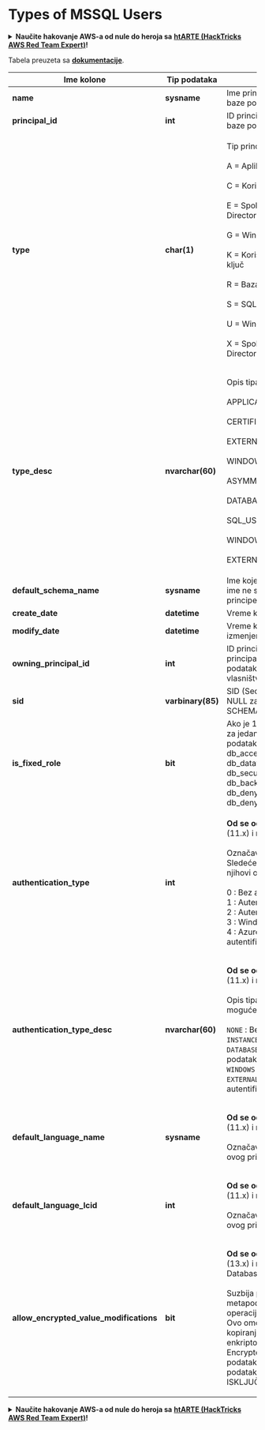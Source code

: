 # Types of MSSQL Users

<details>

<summary><strong>Naučite hakovanje AWS-a od nule do heroja sa</strong> <a href="https://training.hacktricks.xyz/courses/arte"><strong>htARTE (HackTricks AWS Red Team Expert)</strong></a><strong>!</strong></summary>

* Da li radite u **cybersecurity kompaniji**? Želite li da vidite svoju **kompaniju reklamiranu na HackTricks-u**? Ili želite da imate pristup **najnovijoj verziji PEASS-a ili preuzmete HackTricks u PDF formatu**? Proverite [**SUBSCRIPTION PLANS**](https://github.com/sponsors/carlospolop)!
* Otkrijte [**The PEASS Family**](https://opensea.io/collection/the-peass-family), našu kolekciju ekskluzivnih [**NFT-ova**](https://opensea.io/collection/the-peass-family)
* Nabavite [**zvanični PEASS & HackTricks swag**](https://peass.creator-spring.com)
* **Pridružite se** [**💬**](https://emojipedia.org/speech-balloon/) [**Discord grupi**](https://discord.gg/hRep4RUj7f) ili [**telegram grupi**](https://t.me/peass) ili me **pratite** na **Twitter-u** 🐦[**@carlospolopm**](https://twitter.com/hacktricks\_live)**.**
* **Podelite svoje hakovanje trikove slanjem PR-ova na** [**hacktricks repo**](https://github.com/carlospolop/hacktricks) **i** [**hacktricks-cloud repo**](https://github.com/carlospolop/hacktricks-cloud).

</details>

Tabela preuzeta sa [**dokumentacije**](https://learn.microsoft.com/en-us/sql/relational-databases/system-catalog-views/sys-database-principals-transact-sql?view=sql-server-ver16).

| Ime kolone                                 | Tip podataka      | Opis                                                                                                                                                                                                                                                                                                                                                                                                                                            |
| ------------------------------------------ | ----------------- | ----------------------------------------------------------------------------------------------------------------------------------------------------------------------------------------------------------------------------------------------------------------------------------------------------------------------------------------------------------------------------------------------------------------------------------------------- |
| **name**                                   | **sysname**       | Ime principala, jedinstveno unutar baze podataka.                                                                                                                                                                                                                                                                                                                                                                                               |
| **principal\_id**                          | **int**           | ID principala, jedinstveno unutar baze podataka.                                                                                                                                                                                                                                                                                                                                                                                                |
| **type**                                   | **char(1)**       | <p>Tip principala:<br><br>A = Aplikacijska uloga<br><br>C = Korisnik mapiran na sertifikat<br><br>E = Spoljni korisnik iz Azure Active Directory<br><br>G = Windows grupa<br><br>K = Korisnik mapiran na asimetrični ključ<br><br>R = Baza podataka uloga<br><br>S = SQL korisnik<br><br>U = Windows korisnik<br><br>X = Spoljna grupa iz Azure Active Directory grupe ili aplikacija</p>                                                       |
| **type\_desc**                             | **nvarchar(60)**  | <p>Opis tipa principala.<br><br>APPLICATION_ROLE<br><br>CERTIFICATE_MAPPED_USER<br><br>EXTERNAL_USER<br><br>WINDOWS_GROUP<br><br>ASYMMETRIC_KEY_MAPPED_USER<br><br>DATABASE_ROLE<br><br>SQL_USER<br><br>WINDOWS_USER<br><br>EXTERNAL_GROUPS</p>                                                                                                                                                                                                 |
| **default\_schema\_name**                  | **sysname**       | Ime koje će se koristiti kada SQL ime ne specificira šemu. Null za principe koji nisu tipa S, U ili A.                                                                                                                                                                                                                                                                                                                                          |
| **create\_date**                           | **datetime**      | Vreme kada je princip kreiran.                                                                                                                                                                                                                                                                                                                                                                                                                  |
| **modify\_date**                           | **datetime**      | Vreme kada je princip poslednji put izmenjen.                                                                                                                                                                                                                                                                                                                                                                                                   |
| **owning\_principal\_id**                  | **int**           | ID principala koji je vlasnik ovog principala. Svi fiksni ulozi baze podataka su podrazumevano vlasništvo **dbo**.                                                                                                                                                                                                                                                                                                                              |
| **sid**                                    | **varbinary(85)** | SID (Security Identifier) principala. NULL za SYS i INFORMATION SCHEMAS.                                                                                                                                                                                                                                                                                                                                                                        |
| **is\_fixed\_role**                        | **bit**           | Ako je 1, ova vrsta predstavlja unos za jedan od fiksnih uloga baze podataka: db\_owner, db\_accessadmin, db\_datareader, db\_datawriter, db\_ddladmin, db\_securityadmin, db\_backupoperator, db\_denydatareader, db\_denydatawriter.                                                                                                                                                                                                          |
| **authentication\_type**                   | **int**           | <p><strong>Od se odnosi na</strong>: SQL Server 2012 (11.x) i novije verzije.<br><br>Označava tip autentifikacije. Sledeće su moguće vrednosti i njihovi opisi.<br><br>0 : Bez autentifikacije<br>1 : Autentifikacija instance<br>2 : Autentifikacija baze podataka<br>3 : Windows autentifikacija<br>4 : Azure Active Directory autentifikacija</p>                                                                                            |
| **authentication\_type\_desc**             | **nvarchar(60)**  | <p><strong>Od se odnosi na</strong>: SQL Server 2012 (11.x) i novije verzije.<br><br>Opis tipa autentifikacije. Sledeće su moguće vrednosti i njihovi opisi.<br><br><code>NONE</code> : Bez autentifikacije<br><code>INSTANCE</code> : Autentifikacija instance<br><code>DATABASE</code> : Autentifikacija baze podataka<br><code>WINDOWS</code> : Windows autentifikacija<br><code>EXTERNAL</code>: Azure Active Directory autentifikacija</p> |
| **default\_language\_name**                | **sysname**       | <p><strong>Od se odnosi na</strong>: SQL Server 2012 (11.x) i novije verzije.<br><br>Označava podrazumevani jezik za ovog principala.</p>                                                                                                                                                                                                                                                                                                       |
| **default\_language\_lcid**                | **int**           | <p><strong>Od se odnosi na</strong>: SQL Server 2012 (11.x) i novije verzije.<br><br>Označava podrazumevani LCID za ovog principala.</p>                                                                                                                                                                                                                                                                                                        |
| **allow\_encrypted\_value\_modifications** | **bit**           | <p><strong>Od se odnosi na</strong>: SQL Server 2016 (13.x) i novije verzije, SQL Database.<br><br>Suzbija proveru kriptografskih metapodataka na serveru u operacijama kopiranja u blokovima. Ovo omogućava korisniku kopiranje podataka koji su enkriptovani pomoću Always Encrypted, između tabela ili baza podataka, bez dešifrovanja podataka. Podrazumevano je ISKLJUČENO.</p>                                                            |

<details>

<summary><strong>Naučite hakovanje AWS-a od nule do heroja sa</strong> <a href="https://training.hacktricks.xyz/courses/arte"><strong>htARTE (HackTricks AWS Red Team Expert)</strong></a><strong>!</strong></summary>

* Da li radite u **cybersecurity kompaniji**? Želite li da vidite svoju **kompaniju reklamiranu na HackTricks-u**? Ili želite da imate pristup **najnovijoj verziji PEASS-a ili preuzmete HackTricks u PDF formatu**? Proverite [**SUBSCRIPTION PLANS**](https://github.com/sponsors/carlospolop)!
* Otkrijte [**The PEASS Family**](https://opensea.io/collection/the-peass-family), našu kolekciju ekskluzivnih [**NFT-ova**](https://opensea.io/collection/the-peass-family)
* Nabavite [**zvanični PEASS & HackTricks swag**](https://peass.creator-spring.com)
* **Pridružite se** [**💬**](https://emojipedia.org/speech-balloon/) [**Discord grupi**](https://discord.gg/hRep4RUj7f) ili [**telegram grupi**](https://t.me/peass) ili me **pratite** na **Twitter-u** 🐦[**@carlospolopm**](https://twitter.com/hacktricks\_live)**.**
* **Podelite svoje hakovanje trikove slanjem PR-ova na** [**hacktricks repo**](https://github.com/carlospolop/hacktricks) **i** [**hacktricks-cloud repo**](https://github.com/carlospolop/hacktricks-cloud).

</details>
